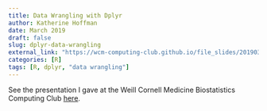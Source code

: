 ```yaml
---
title: Data Wrangling with Dplyr
author: Katherine Hoffman
date: March 2019
draft: false
slug: dplyr-data-wrangling
external_link: "https://wcm-computing-club.github.io/file_slides/201903_Hoffman_dplyr.html"
categories: [R]
tags: [R, dplyr, "data wrangling"]
---
```


See the presentation I gave at the Weill Cornell Medicine Biostatistics Computing Club [here](https://wcm-computing-club.github.io/file_slides/201903_Hoffman_dplyr.html).
